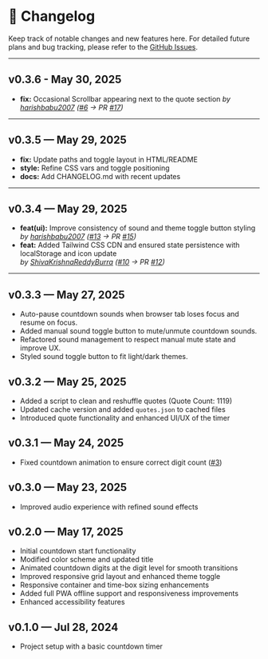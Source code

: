 # 📝 Changelog

Keep track of notable changes and new features here. For detailed future plans and bug tracking, please refer to the [GitHub Issues](https://github.com/ainstarc/countdown/issues).

---

## v0.3.6 - May 30, 2025

- **fix:** Occasional Scrollbar appearing next to the quote section
  _by [harishbabu2007](https://github.com/harishbabu2007) ([#6](https://github.com/ainstarc/Countdown/issues/6) → PR [#17](https://github.com/ainstarc/Countdown/pull/17))_

---

## v0.3.5 — May 29, 2025

- **fix:** Update paths and toggle layout in HTML/README
- **style:** Refine CSS vars and toggle positioning
- **docs:** Add CHANGELOG.md with recent updates

---

## v0.3.4 — May 29, 2025

- **feat(ui):** Improve consistency of sound and theme toggle button styling  
  _by [harishbabu2007](https://github.com/harishbabu2007) ([#13](https://github.com/ainstarc/Countdown/issues/13) → PR [#15](https://github.com/ainstarc/Countdown/pull/15))_
- **feat:** Added Tailwind CSS CDN and ensured state persistence with localStorage and icon update  
  _by [ShivaKrishnaReddyBurra](https://github.com/ShivaKrishnaReddyBurra) ([#10](https://github.com/ainstarc/Countdown/issues/10) → PR [#12](https://github.com/ainstarc/Countdown/pull/12))_

---

## v0.3.3 — May 27, 2025

- Auto-pause countdown sounds when browser tab loses focus and resume on focus.
- Added manual sound toggle button to mute/unmute countdown sounds.
- Refactored sound management to respect manual mute state and improve UX.
- Styled sound toggle button to fit light/dark themes.

## v0.3.2 — May 25, 2025

- Added a script to clean and reshuffle quotes (Quote Count: 1119)
- Updated cache version and added `quotes.json` to cached files
- Introduced quote functionality and enhanced UI/UX of the timer

## v0.3.1 — May 24, 2025

- Fixed countdown animation to ensure correct digit count ([#3](https://github.com/ainstarc/Countdown/issues/2))

## v0.3.0 — May 23, 2025

- Improved audio experience with refined sound effects

## v0.2.0 — May 17, 2025

- Initial countdown start functionality
- Modified color scheme and updated title
- Animated countdown digits at the digit level for smooth transitions
- Improved responsive grid layout and enhanced theme toggle
- Responsive container and time-box sizing enhancements
- Added full PWA offline support and responsiveness improvements
- Enhanced accessibility features

## v0.1.0 — Jul 28, 2024

- Project setup with a basic countdown timer
